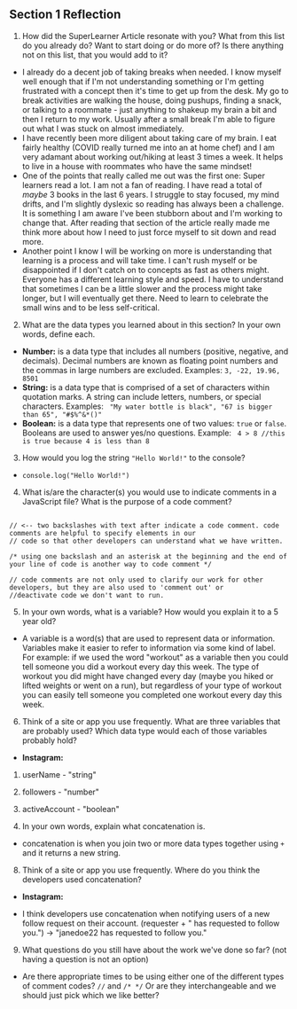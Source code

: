 ## Section 1 Reflection

1. How did the SuperLearner Article resonate with you? What from this list do you already do? Want to start doing or do more of? Is there anything not on this list, that you would add to it?
* I already do a decent job of taking breaks when needed. I know myself well enough that if I'm not understanding something or I'm getting frustrated with a concept then it's time to get up from the desk. My go to break activities are walking the house, doing pushups, finding a snack, or talking to a roommate - just anything to shakeup my brain a bit and then I return to my work. Usually after a small break I'm able to figure out what I was stuck on almost immediately.  
* I have recently been more diligent about taking care of my brain. I eat fairly healthy (COVID really turned me into an at home chef) and I am very adamant about working out/hiking at least 3 times a week. It helps to live in a house with roommates who have the same mindset!
* One of the points that really called me out was the first one: Super learners read a lot. I am not a fan of reading. I have read a total of *maybe* 3 books in the last 6 years. I struggle to stay focused, my mind drifts, and I'm slightly dyslexic so reading has always been a challenge. It is something I am aware I've been stubborn about and I'm working to change that. After reading that section of the article really made me think more about how I need to just force myself to sit down and read more.
* Another point I know I will be working on more is understanding that learning is a process and will take time. I can't rush myself or be disappointed if I don't catch on to concepts as fast as others might. Everyone has a different learning style and speed. I have to understand that sometimes I can be a little slower and the process might take longer, but I will eventually get there. Need to learn to celebrate the small wins and to be less self-critical.

2. What are the data types you learned about in this section? In your own words, define each.
* **Number:** is a data type that includes all numbers (positive, negative, and decimals). Decimal numbers are known as floating point numbers and the commas in large numbers are excluded. Examples: ` 3, -22, 19.96, 8501 `  
* **String:** is a data type that is comprised of a set of characters within quotation marks. A string can include letters, numbers, or special characters. Examples: ` "My water bottle is black", "67 is bigger than 65", "#$%^&*()"`
* **Boolean:** is a data type that represents one of two values: `true` or `false`. Booleans are used to answer yes/no questions. Example: ` 4 > 8 //this is true because 4 is less than 8`

3. How would you log the string `"Hello World!"` to the console?
* `console.log("Hello World!")`

4. What is/are the character(s) you would use to indicate comments in a JavaScript file? What is the purpose of a code comment?
```

// <-- two backslashes with text after indicate a code comment. code comments are helpful to specify elements in our
// code so that other developers can understand what we have written.

/* using one backslash and an asterisk at the beginning and the end of your line of code is another way to code comment */

// code comments are not only used to clarify our work for other developers, but they are also used to 'comment out' or
//deactivate code we don't want to run.

```

5. In your own words, what is a variable? How would you explain it to a 5 year old?
* A variable is a word(s) that are used to represent data or information. Variables make it easier to refer to information via some kind of label. For example: if we used the word "workout" as a variable then you could tell someone you did a workout every day this week. The type of workout you did might have changed every day (maybe you hiked or lifted weights or went on a run), but regardless of your type of workout you can easily tell someone you completed one workout every day this week.

6. Think of a site or app you use frequently. What are three variables that are probably used? Which data type would each of those variables probably hold?
 - **Instagram:**
1. userName - "string"
2. followers - "number"
3. activeAccount - "boolean"

7. In your own words, explain what concatenation is.
* concatenation is when you join two or more data types together using `+` and it returns a new string.

8. Think of a site or app you use frequently. Where do you think the developers used concatenation?
- **Instagram:**
* I think developers use concatenation when notifying users of a new follow request on their account. (requester + " has requested to follow you.") -> "janedoe22 has requested to follow you."

9. What questions do you still have about the work we've done so far? (not having a question is not an option)
* Are there appropriate times to be using either one of the different types of comment codes? ``//`` and ``/* */`` Or are they interchangeable and we should just pick which we like better?
